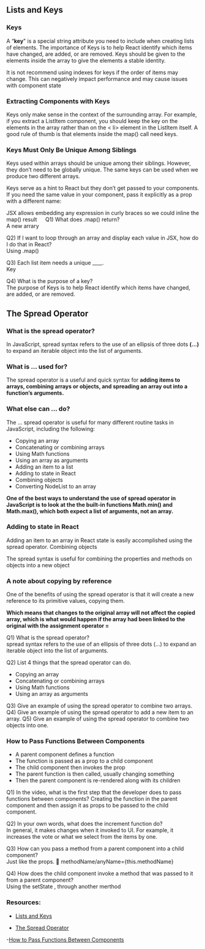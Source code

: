 ## Lists and Keys

### Keys 

A “**key**" is a special string attribute you need to include when creating lists of elements. 
The importance of Keys is to help React identify which items have changed, are added, or are removed. Keys should be given to the elements inside the array to give the elements a stable identity.

It is not recommend using indexes for keys if the order of items may change. This can negatively impact performance and may cause issues with component state

### Extracting Components with Keys

Keys only make sense in the context of the surrounding array.
For example, if you extract a ListItem component, you should keep the key on the <ListItem /> elements in the array rather than on the < li> element in the ListItem itself.
A good rule of thumb is that elements inside the map() call need keys.

### Keys Must Only Be Unique Among Siblings

Keys used within arrays should be unique among their siblings. However, they don’t need to be globally unique. The same keys can be used when we produce two different arrays.

Keys serve as a hint to React but they don’t get passed to your components. If you need the same value in your component, pass it explicitly as a prop with a different name:


JSX allows embedding any expression in curly braces so we could inline the map() result
 
Q1) What does .map() return? <br>
A new arrary

Q2) If I want to loop through an array and display each value in JSX, how do I do that in React?<br>
Using .map()

Q3) Each list item needs a unique ____.<br>
Key

Q4) What is the purpose of a key?<br>
The purpose of Keys is to help React identify which items have changed, are added, or are removed.

## The Spread Operator

### What is the spread operator?

In JavaScript, spread syntax refers to the use of an ellipsis of three dots **(…)** to expand an iterable object into the list of arguments.

### What is ... used for?
The spread operator is a useful and quick syntax for **adding items to arrays, combining arrays or objects, and spreading an array out into a function’s arguments.**

### What else can … do?

The … spread operator is useful for many different routine tasks in JavaScript, including the following:

 -	Copying an array
 -	Concatenating or combining arrays
 -	Using Math functions
 -	Using an array as arguments
 -	Adding an item to a list
 -	Adding to state in React
 -	Combining objects
 -	Converting NodeList to an array


**One of the best ways to understand the use of spread operator in JavaScript is to look at the the built-in functions Math.min() and Math.max(), which both expect a list of arguments, not an array.**

### Adding to state in React

Adding an item to an array in React state is easily accomplished using the spread operator.
Combining objects

The spread syntax is useful for combining the properties and methods on objects into a new object

### A note about copying by reference

One of the benefits of using the spread operator is that it will create a new reference to its primitive values, copying them.

**Which means that changes to the original array will not affect the copied array, which is what would happen if the array had been linked to the original with the assignment operator =**

Q1) What is the spread operator? <br>
spread syntax refers to the use of an ellipsis of three dots (…) to expand an iterable object into the list of arguments.

Q2) List 4 things that the spread operator can do. <br>
-	Copying an array
-	Concatenating or combining arrays
-	Using Math functions
-	Using an array as arguments

Q3) Give an example of using the spread operator to combine two arrays.
Q4) Give an example of using the spread operator to add a new item to an array.
Q5) Give an example of using the spread operator to combine two objects into one.



### How to Pass Functions Between Components

-	A parent component defines a function
-	The function is passed as a prop to a child component
-	The child component then invokes the prop
-	The parent function is then called, usually changing something
-	Then the parent component is re-rendered along with its children


Q1) In the video, what is the first step that the developer does to pass functions between components?
Creating the function in the parent component and then assign it as props to be passed to the child component. 

Q2) In your own words, what does the increment function do?<br>
In general, it makes changes when it invoked to UI. For example, it increases the vote or what we select from the items by one. 

Q3) How can you pass a method from a parent component into a child component?<br>
Just like the props.  methodName/anyName={this.methodName}

Q4) How does the child component invoke a method that was passed to it from a parent component?<br>
Using the setState , through another merthod



### Resources: 
 - [Lists and Keys](https://reactjs.org/docs/lists-and-keys.html)

 - [The Spread Operator](https://medium.com/coding-at-dawn/how-to-use-the-spread-operator-in-javascript-b9e4a8b06fab)

 -[How to Pass Functions Between Components](https://www.youtube.com/watch?v=c05OL7XbwXU)



